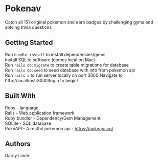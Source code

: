 # Pokenav

Catch all 151 original pokemon and earn badges by challenging gyms and solving trivia questions<br>

## Getting Started

Run `bundle install` to install dependencies/gems<br>
Install SQLite software (comes local on Mac)<br>
Run `rails db:migrate` to create table migrations for database<br>
Run `rails db:seed` to seed database with info from pokemon api<br>
Run `rails s` to run server locally on port 3000
Navigate to http://localhost:3000/login to begin!

## Built With

Ruby - language<br>
Rails - Web application framework<br>
Ruby bundler - Dependency/Gem Management<br>
SQLite - SQL database<br>
PokéAPI - A restful pokemon api - https://pokeapi.co/

## Authors

Darcy Linde
